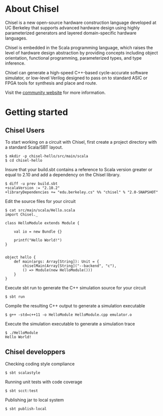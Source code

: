 About Chisel
============

Chisel is a new open-source hardware construction language developed
at UC Berkeley that supports advanced hardware design using highly
parameterized generators and layered domain-specific hardware languages.

Chisel is embedded in the Scala programming language, which raises the level
of hardware design abstraction by providing concepts including object
orientation, functional programming, parameterized types, and type inference.

Chisel can generate a high-speed C++-based cycle-accurate software simulator,
or low-level Verilog designed to pass on to standard ASIC or FPGA tools
for synthesis and place and route.

Visit the [community website](http://chisel.eecs.berkeley.edu/) for more
information.

Getting started
===============

Chisel Users
------------

To start working on a circuit with Chisel, first create a project
directory with a standard Scala/SBT layout.

    $ mkdir -p chisel-hello/src/main/scala
    $ cd chisel-hello

Insure that your build.sbt contains a reference to Scala version greater
or equal to 2.10 and add a dependency on the Chisel library.

    $ diff -u prev build.sbt
    +scalaVersion := "2.10.2"
    +libraryDependencies += "edu.berkeley.cs" %% "chisel" % "2.0-SNAPSHOT"

Edit the source files for your circuit

    $ cat src/main/scala/Hello.scala
    import Chisel._

    class HelloModule extends Module {

        val io = new Bundle {}

        printf("Hello World!")
    }


    object hello {
        def main(args: Array[String]): Unit = {
            chiselMain(Array[String]("--backend", "c"),
            () => Module(new HelloModule()))
        }
    }

Execute sbt run to generate the C++ simulation source for your circuit

    $ sbt run

Compile the resulting C++ output to generate a simulation executable

    $ g++ -std=c++11 -o HelloModule HelloModule.cpp emulator.o

Execute the simulation executable to generate a simulation trace

    $ ./HelloModule
    Hello World!


Chisel developpers
------------------

Checking coding style compliance

    $ sbt scalastyle

Running unit tests with code coverage

    $ sbt scct:test

Publishing jar to local system

    $ sbt publish-local
